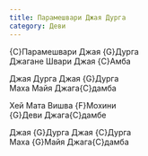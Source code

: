 ```yaml
---
title: Парамешвари Джая Дурга
category: Деви
---
```

{C}Парамешвари Джая {G}Дурга  
Джагане Швари Джая {C}Амба

Джая Дурга Джая {G}Дурга  
Маха Майя Джага{C}дамба

Хей Мата Вишва {F}Мохини  
{G}Деви Джага{C}дамбе

Джая {G}Дурга Джая {C}Дурга  
Маха {G}Майя Джага{C}дамба
